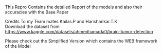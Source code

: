 This Repro Contains the detailed Report of the models and also their accuracies with the Base Paper 

Credits To my Team mates Kailas.P and Harishankar.T.K                                                                                                                                                                    
Download the dataset from https://www.kaggle.com/datasets/ahmedhamada0/brain-tumor-detection

Please check out the Simplified Version which contains the WEB framework of the Model
